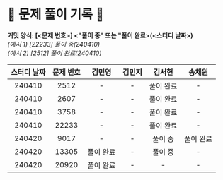 # 💚 문제 풀이 기록 💚

**커밋 양식: [<문제 번호>] <"풀이 중" 또는 "풀이 완료>(<스터디 날짜>)**  
_(예시 1) [22233] 풀이 중(240410)_  
_(예시 2) [2512] 풀이 완료(240410)_

| **스터디 날짜** | **문제 번호** | **김민영** | **김민지** | **김서현** | **송채원** |
| :-------------: | :-----------: | :--------: | :--------: | :--------: | :--------: |
|240410|2512|-|-|풀이 완료|-|
|240410|2607|-|-|풀이 완료|-|
|240410|3758|-|-|풀이 완료|-|
|240410|22233|-|-|풀이 완료|-|
|240420|9017|-|-|풀이 중|풀이 완료|
|240420|13305|풀이 완료|-|풀이 중|-|
|240420|20920|풀이 완료|-|-|-|

